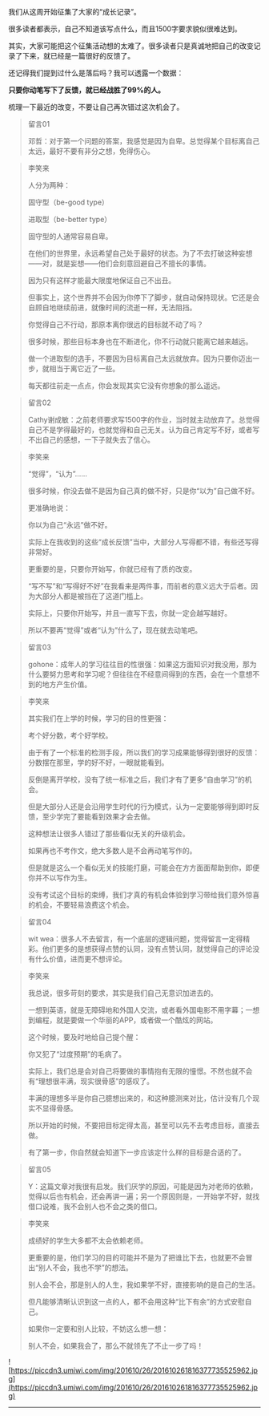 我们从这周开始征集了大家的“成长记录”。

很多读者都表示，自己不知道该写点什么，而且1500字要求貌似很难达到。

其实，大家可能把这个征集活动想的太难了。很多读者只是真诚地把自己的改变记录了下来，就已经是一篇很好的反馈了。

还记得我们提到过什么是落后吗？我可以透露一个数据：

 **只要你动笔写下了反馈，就已经战胜了99%的人。**

梳理一下最近的改变，不要让自己再次错过这次机会了。

> 留言01
> 
> 邓哲：对于第一个问题的答案，我感觉是因为自卑。总觉得某个目标离自己太远，最好不要有非分之想，免得伤心。

> 李笑来
> 
> 人分为两种：
> 
> 固守型（be-good type）
> 
> 进取型（be-better type）
> 
> 固守型的人通常容易自卑。
> 
> 在他们的世界里，永远希望自己处于最好的状态。为了不去打破这种妄想——对，就是妄想——他们会刻意回避自己不擅长的事情。
> 
> 因为只有这样才能最大限度地保证自己不出丑。
> 
> 但事实上，这个世界并不会因为你停下了脚步，就自动保持现状。它还是会自顾自地继续前进，就像时间的流逝一样，无法阻挡。
> 
> 你觉得自己不行动，那原本离你很远的目标就不动了吗？
> 
> 很多时候，那些目标本身也在不断进化，你不行动就只能离它越来越远。
> 
> 做一个进取型的选手，不要因为目标离自己太远就放弃。因为只要你迈出一步，就相当于离它近了一些。
> 
> 每天都往前走一点点，你会发现其实它没有你想象的那么遥远。

> 留言02
> 
> Cathy谢成敏：之前老师要求写1500字的作业，当时就主动放弃了。总觉得自己不是学得最好的，也就觉得和自己无关。认为自己肯定写不好，或者写不出自己的感想，一下子就失去了信心。

> 李笑来
> 
> “觉得”，“认为”......
> 
> 很多时候，你没去做不是因为自己真的做不好，只是你“以为”自己做不好。
> 
> 更准确地说：
> 
> 你以为自己“永远”做不好。
> 
> 实际上在我收到的这些“成长反馈”当中，大部分人写得都不错，有些还写得非常好。
> 
> 更重要的是，只要你开始写，你就已经有了质的改变。
> 
> “写不写”和“写得好不好”在我看来是两件事，而前者的意义远大于后者。因为大部分人都是被挡在了这道门槛上。
> 
> 实际上，只要你开始写，并且一直写下去，你就一定会越写越好。
> 
> 所以不要再“觉得”或者“认为”什么了，现在就去动笔吧。

> 留言03
> 
> gohone：成年人的学习往往目的性很强：如果这方面知识对我没用，那为什么要努力思考和学习呢？但往往在不经意间得到的东西，会在一个意想不到的地方产生价值。

> 李笑来
> 
> 其实我们在上学的时候，学习的目的性更强：
> 
> 考个好分数，考个好学校。
> 
> 由于有了一个标准的检测手段，所以我们的学习成果能够得到很好的反馈：分数摆在那里，学的好不好，一眼就能看到。
> 
> 反倒是离开学校，没有了统一标准之后，我们才有了更多“自由学习”的机会。
> 
> 但是大部分人还是会沿用学生时代的行为模式，认为一定要能够得到即时反馈，至少学完了要能看到效果才会去做。
> 
> 这种想法让很多人错过了那些看似无关的升级机会。
> 
> 如果再也不考作文，绝大多数人是不会再动笔写作的。
> 
> 但是就是这么一个看似无关的技能打磨，可能会在方方面面帮助到你，即便你并不以写作为生。
> 
> 没有考试这个目标的束缚，我们才真的有机会体验到学习带给我们意外惊喜的机会，不要轻易浪费这个机会。

> 留言04
> 
> wit wea：很多人不去留言，有一个底层的逻辑问题，觉得留言一定得精彩。他们更多的是想获得点赞的认同，没有点赞认同，就觉得自己的评论没有什么价值，进而更不想评论。

> 李笑来
> 
> 我总说，很多苛刻的要求，其实是我们自己无意识加进去的。
> 
> 一想到英语，就是无障碍地和外国人交流，或者看外国电影不用字幕；一想到编程，就是要做一个华丽的APP，或者做一个酷炫的网站。
> 
> 这个时候，要及时地给自己提个醒：
> 
> 你又犯了“过度预期”的毛病了。
> 
> 实际上，我们总是会对自己将要做的事情抱有无限的憧憬。不然也就不会有“理想很丰满，现实很骨感”的感叹了。
> 
> 丰满的理想多半是你自己臆想出来的，和这种臆测来对比，估计没有几个现实不显得骨感。
> 
> 所以开始的时候，不要把目标定得太高，甚至可以先不去考虑目标，直接去做。
> 
> 有了第一步，你自然就会知道下一步应该定什么样的目标是合适的了。

> 留言05
> 
> Y：这篇文章对我很有启发。我们厌学的原因，可能是因为对老师的依赖，觉得以后也有机会，还会再讲一遍；另一个原因则是，一开始学不好，就找借口说难，我不会别人也不会之类的借口。

> 李笑来
> 
> 成绩好的学生大多都不太会依赖老师。
> 
> 更重要的是，他们学习的目的可能并不是为了把谁比下去，也就更不会冒出“别人不会，我也不学”的想法。
> 
> 别人会不会，那是别人的人生，我如果学不好，直接影响的是自己的生活。
> 
> 但凡能够清晰认识到这一点的人，都不会用这种“比下有余”的方式安慰自己。
> 
> 如果你一定要和别人比较，不妨这么想一想：
> 
> 别人不会，如果我会了，那么不就领先了不止一步了吗！

![https://piccdn3.umiwi.com/img/201610/26/201610261816377735525962.jpg](https://piccdn3.umiwi.com/img/201610/26/201610261816377735525962.jpg)

---

